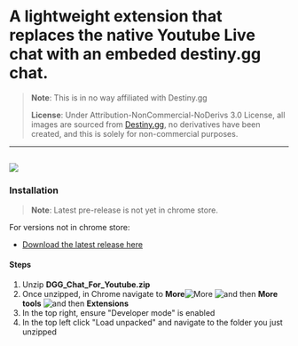 # A lightweight extension that replaces the native Youtube Live chat with an embeded destiny.gg chat.
> 
> **Note**: This is in no way affiliated with Destiny.gg
>
> **License**: Under Attribution-NonCommercial-NoDerivs 3.0 License, all images are sourced from [Destiny.gg](https://www.destiny.gg/), no derivatives have been created, and this is solely for non-commercial purposes.
---
![](https://raw.githubusercontent.com/DannyAlas/DGG-For-Youtube/main/img/demo1.gif)
---
### Installation
>**Note**: Latest pre-release is not yet in chrome store. 

For versions not in chrome store:
- [Download the latest release here](https://github.com/DannyAlas/DGG-For-Youtube/releases)
#### Steps
1. Unzip **DGG_Chat_For_Youtube.zip** 
3. Once unzipped, in Chrome navigate to **More**![More](https://lh3.googleusercontent.com/E2q6Vj9j60Dw0Z6NZFEx5vSB9yoZJp7C8suuvQXVA_2weMCXstGD7JEvNrzX3wuQrPtL=w36-h36)  ![and then](https://lh3.googleusercontent.com/QbWcYKta5vh_4-OgUeFmK-JOB0YgLLoGh69P478nE6mKdfpWQniiBabjF7FVoCVXI0g=h36)  **More tools**  ![and then](https://lh3.googleusercontent.com/QbWcYKta5vh_4-OgUeFmK-JOB0YgLLoGh69P478nE6mKdfpWQniiBabjF7FVoCVXI0g=h36)  **Extensions**
4. In the top right, ensure "Developer mode" is enabled
5. In the top left click "Load unpacked" and navigate to the folder you just unzipped
